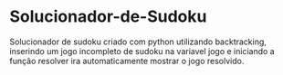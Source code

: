 # Solucionador-de-Sudoku
Solucionador de sudoku criado com python utilizando backtracking, inserindo um jogo incompleto de sudoku na variavel jogo e iniciando a função resolver ira automaticamente mostrar o jogo resolvido.
